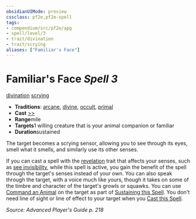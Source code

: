 ```yaml
---
obsidianUIMode: preview
cssclass: pf2e,pf2e-spell
tags:
- compendium/src/pf2e/apg
- spell/level/3
- trait/divination
- trait/scrying
aliases: ["Familiar's Face"]
---
```

# Familiar's Face *Spell 3*   
[divination](../../rules/traits/divination.md)  [scrying](../../rules/traits/scrying.md)  

- **Traditions**: [arcane](../../rules/traits/arcane.md), [divine](../../rules/traits/divine.md), [occult](../../rules/traits/occult.md), [primal](../../rules/traits/primal.md)
- **Cast** [>>](../../rules/core-rulebook/chapter-9-playing-the-game.md#Actions "Two-Action") 
- **Range**mile
- **Targets**1 willing creature that is your animal companion or familiar
- **Duration**sustained

The target becomes a scrying sensor, allowing you to see through its eyes, smell what it smells, and similarly use its other senses.

If you can cast a spell with the [revelation](../../rules/traits/revelation.md) trait that affects your senses, such as [see invisibility](see-invisibility.md), while this spell is active, you gain the benefit of the spell through the target's senses instead of your own. You can also speak through the target, with a voice much like yours, though it takes on some of the timbre and character of the target's growls or squawks. You can use [Command an Animal](../../rules/actions/command-an-animal.md) on the target as part of [Sustaining this Spell](../../rules/actions/sustain-a-spell.md). You don't need line of sight or line of effect to your target when you [Cast this Spell](../../rules/actions/cast-a-spell.md).

*Source: Advanced Player's Guide p. 218*